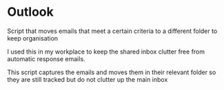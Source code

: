 # Outlook
Script that moves emails that meet a certain criteria to a different folder to keep organisation


I used this in my workplace to keep the shared inbox clutter free from automatic response emails.

This script captures the emails and moves them in their relevant folder so they are still tracked but do not clutter up the main inbox
